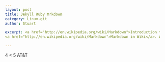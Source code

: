 ```yaml
---
layout: post
title: Jekyll Ruby Mrkdown
category: Linux-git
author: Stuart

excerpt: <a href="http://en.wikipedia.org/wiki/Markdown">Introduction to Jekyll</a>. <a href="https://www.ruby-lang.org/zh_cn/documentation/quickstart/">Learn Ruby from simple examples in 20 minutes</a>. 
<a href="http://en.wikipedia.org/wiki/Markdown">Markdown in Wiki</a>. AT&T.

---
```

4 < 5
AT&T